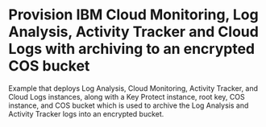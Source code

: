 # Provision IBM Cloud Monitoring, Log Analysis, Activity Tracker and Cloud Logs with archiving to an encrypted COS bucket

Example that deploys Log Analysis, Cloud Monitoring, Activity Tracker, and Cloud Logs instances, along with a Key Protect instance, root key, COS
instance, and COS bucket which is used to archive the Log Analysis and Activity Tracker logs into an encrypted bucket.
